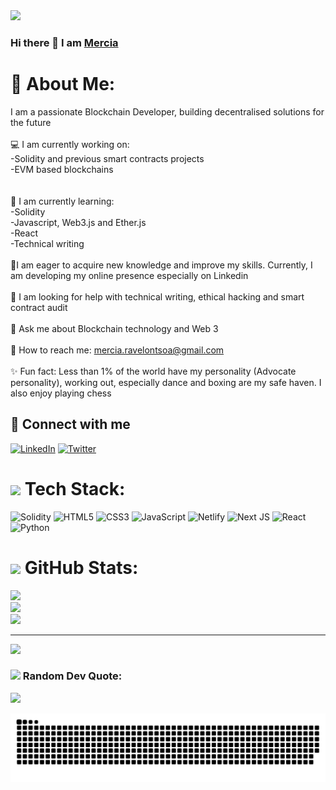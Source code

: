 

<img src="https://user-images.githubusercontent.com/113993706/230391105-dad14440-73c7-402e-a9fe-7c29ad32a05d.png">

<h3 align=“center”>Hi there 👋 I am <a target=“_blank” href=“https://mercia-ravelontsoa-portfolio.netlify.app” > Mercia</a>
<h3>
  

#  💫 About Me:
I am a passionate Blockchain Developer, building decentralised solutions for the future<br><br>💻 I am currently working on:<br>-Solidity and previous smart contracts projects <br>-EVM based blockchains<br><br>  <br>🌱 I am currently learning: <br>-Solidity<br>-Javascript, Web3.js and Ether.js <br>-React<br>-Technical writing<br><br>💪I am eager to acquire new knowledge and improve my skills. Currently, I am developing my online presence especially on Linkedin<br><br>🤔 I am looking for help with technical writing, ethical hacking and smart contract audit <br><br>💬 Ask me about Blockchain technology and Web 3<br><br>📨 How to reach me: mercia.ravelontsoa@gmail.com<br><br>✨ Fun fact: Less than 1% of the world have my personality (Advocate personality), working out, especially dance and boxing are my safe haven. I also enjoy playing chess<br>


## 🤝 Connect with me
[![LinkedIn](https://img.shields.io/badge/LinkedIn-%230077B5.svg?logo=linkedin&logoColor=white)](https://linkedin.com/in/https://www.linkedin.com/in/mercia-ravelontsoa/) [![Twitter](https://img.shields.io/badge/Twitter-%231DA1F2.svg?logo=Twitter&logoColor=white)](https://twitter.com/@rvlnts) 

# <img src="https://media.giphy.com/media/kBrXyorjXo9Rh66RUf/giphy.gif" width="40"> Tech Stack:
![Solidity](https://img.shields.io/badge/Solidity-%23363636.svg?style=plastic&logo=solidity&logoColor=white) ![HTML5](https://img.shields.io/badge/html5-%23E34F26.svg?style=plastic&logo=html5&logoColor=white) ![CSS3](https://img.shields.io/badge/css3-%231572B6.svg?style=plastic&logo=css3&logoColor=white) ![JavaScript](https://img.shields.io/badge/javascript-%23323330.svg?style=plastic&logo=javascript&logoColor=%23F7DF1E) ![Netlify](https://img.shields.io/badge/netlify-%23000000.svg?style=plastic&logo=netlify&logoColor=#00C7B7) ![Next JS](https://img.shields.io/badge/Next-black?style=plastic&logo=next.js&logoColor=white) ![React](https://img.shields.io/badge/react-%2320232a.svg?style=plastic&logo=react&logoColor=%2361DAFB) ![Python](https://img.shields.io/badge/python-3670A0?style=plastic&logo=python&logoColor=ffdd54)


# <img src="https://media.giphy.com/media/ZCN6F3FAkwsyOGU2RS/giphy.gif" width="40"> GitHub Stats:
![](https://github-readme-stats.vercel.app/api?username=Mercia222&theme=material-palenight&hide_border=false&include_all_commits=false&count_private=false)<br/>
![](https://github-readme-streak-stats.herokuapp.com/?user=Mercia222&theme=material-palenight&hide_border=false)<br/>
![](https://github-readme-stats.vercel.app/api/top-langs/?username=Mercia222&theme=material-palenight&hide_border=false&include_all_commits=false&count_private=false&layout=compact)

---
[![](https://visitcount.itsvg.in/api?id=Mercia222&icon=0&color=11)](https://visitcount.itsvg.in)


### <img src="https://media.giphy.com/media/KDPIW2bywzQivWq64Q/giphy.gif" width="40"> Random Dev Quote: 
![](https://quotes-github-readme.vercel.app/api?type=horizontal&theme=radical)


![Snake animation](https://github.com/Mercia222/Mercia222/blob/output/github-contribution-grid-snake.svg)
